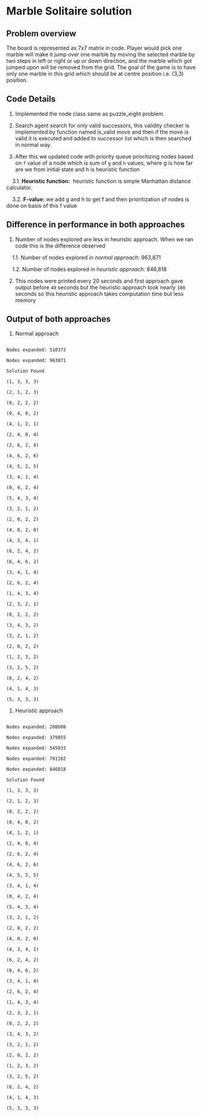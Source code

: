 # Marble Solitaire solution

  

## Problem overview

The board is represented as 7x7 matrix in code. Player would pick one marble will make it jump over one marble by moving the selected marble by two steps in left or right or up or down direction, and the marble which got jumped upon will be removed from the grid. The goal of the game is to have only one marble in this grid which should be at centre position i.e. (3,3) position.

  

## Code Details

1. Implemented the node class same as puzzle_eight problem.

2. Search agent search for only valid successors, this validity checker is implemented by function named is_valid move and then if the move is valid it is executed and added to successor list which is then searched in normal way.

3. After this we updated code with priority queue prioritizing nodes based on `f` value of a node which is sum of `g` and `h` values, where g is how far are we from initial state and h is heuristic function

    3.1. **Heuristic function:**  heuristic function is simple Manhattan distance calculator.

    3.2. **F-value:** we add g and h to get f and then prioritization of nodes is done on basis of this f value

  

## Difference in performance in both approaches

1. Number of nodes explored are less in heuristic approach. When we ran code this is the difference observed

    1.1. Number of nodes explored in *normal approach:* 963,871

    1.2. Number of nodes explored in *heuristic approach:* 846,818

2. This nodes were printed every 20 seconds and first approach gave output before `40` seconds but the heuristic approach took nearly `100` seconds so this heuristic approach takes computation time but less memory

  

## Output of both approaches

1. Normal approach

```plaintext

Nodes expanded: 510373

Nodes expanded: 963871

Solution Found

(1, 3, 3, 3)

(2, 1, 2, 3)

(0, 2, 2, 2)

(0, 4, 0, 2)

(4, 1, 2, 1)

(2, 4, 0, 4)

(2, 6, 2, 4)

(4, 6, 2, 6)

(4, 5, 2, 5)

(3, 4, 1, 4)

(0, 4, 2, 4)

(5, 4, 3, 4)

(3, 2, 1, 2)

(2, 0, 2, 2)

(4, 0, 2, 0)

(4, 3, 4, 1)

(6, 2, 4, 2)

(6, 4, 6, 2)

(3, 4, 1, 4)

(2, 6, 2, 4)

(1, 4, 3, 4)

(2, 3, 2, 1)

(0, 2, 2, 2)

(3, 4, 3, 2)

(3, 2, 1, 2)

(2, 0, 2, 2)

(1, 2, 3, 2)

(3, 2, 5, 2)

(6, 2, 4, 2)

(4, 1, 4, 3)

(5, 3, 3, 3)

```

1. Heuristic approach

```plaintext

Nodes expanded: 208608

Nodes expanded: 379855

Nodes expanded: 545033

Nodes expanded: 701182

Nodes expanded: 846818

Solution Found

(1, 3, 3, 3)

(2, 1, 2, 3)

(0, 2, 2, 2)

(0, 4, 0, 2)

(4, 1, 2, 1)

(2, 4, 0, 4)

(2, 6, 2, 4)

(4, 6, 2, 6)

(4, 5, 2, 5)

(3, 4, 1, 4)

(0, 4, 2, 4)

(5, 4, 3, 4)

(3, 2, 1, 2)

(2, 0, 2, 2)

(4, 0, 2, 0)

(4, 3, 4, 1)

(6, 2, 4, 2)

(6, 4, 6, 2)

(3, 4, 1, 4)

(2, 6, 2, 4)

(1, 4, 3, 4)

(2, 3, 2, 1)

(0, 2, 2, 2)

(3, 4, 3, 2)

(3, 2, 1, 2)

(2, 0, 2, 2)

(1, 2, 3, 2)

(3, 2, 5, 2)

(6, 2, 4, 2)

(4, 1, 4, 3)

(5, 3, 3, 3)

```
